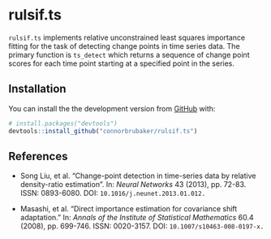 
<!-- README.md is generated from README.Rmd. Please edit that file -->

# rulsif.ts

<!-- badges: start -->

<!-- badges: end -->

`rulsif.ts` implements relative unconstrained least squares importance
fitting for the task of detecting change points in time series data. The
primary function is `ts_detect` which returns a sequence of change point
scores for each time point starting at a specified point in the series.

## Installation

You can install the the development version from
[GitHub](https://github.com/) with:

``` r
# install.packages("devtools")
devtools::install_github("connorbrubaker/rulsif.ts")
```

## References

  - Song Liu, et al. “Change-point detection in time-series data by
    relative density-ratio estimation”. In: *Neural Networks* 43 (2013),
    pp. 72-83. ISSN: 0893-6080. DOI: `10.1016/j.neunet.2013.01.012.`

  - Masashi, et al. “Direct importance estimation for covariance shift
    adaptation.” In: *Annals of the Institute of Statistical
    Mathematics* 60.4 (2008), pp. 699-746. ISSN: 0020-3157. DOI:
    `10.1007/s10463-008-0197-x.`
